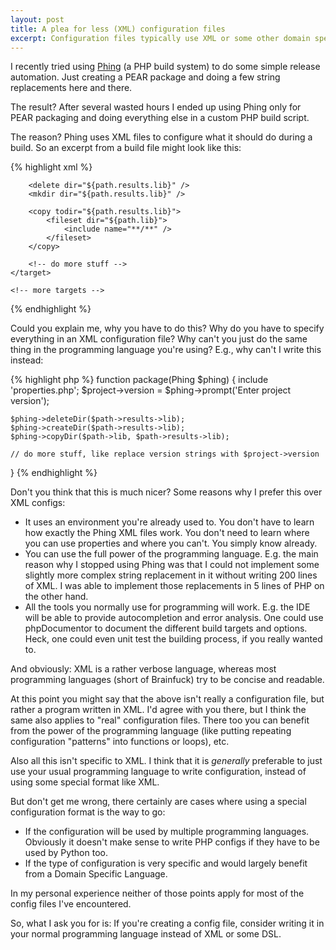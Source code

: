 ```yaml
---
layout: post
title: A plea for less (XML) configuration files
excerpt: Configuration files typically use XML or some other domain specific language. But why? Why not just use the usual programming language instead?
---
```

I recently tried using [Phing][phing] (a PHP build system) to do some simple release automation. Just creating a PEAR
package and doing a few string replacements here and there.

The result? After several wasted hours I ended up using Phing only for PEAR packaging and doing everything else in a
custom PHP build script.

The reason? Phing uses XML files to configure what it should do during a build. So an excerpt from a build file might
look like this:

{% highlight xml %}
<?xml version="1.0" encoding="UTF-8"?>
<project name="SomeName" default="package" basedir="..">
    <target name="package">
        <property file="build/build.properties" />
        <propertyprompt propertyName="project.version" promptText="Enter project version" />

        <delete dir="${path.results.lib}" />
        <mkdir dir="${path.results.lib}" />

        <copy todir="${path.results.lib}">
            <fileset dir="${path.lib}">
                <include name="**/**" />
            </fileset>
        </copy>

        <!-- do more stuff -->
    </target>

    <!-- more targets -->
</project>
{% endhighlight %}

Could you explain me, why you have to do this? Why do you have to specify everything in an XML configuration file? Why
can't you just do the same thing in the programming language you're using? E.g., why can't I write this instead:

{% highlight php %}
function package(Phing $phing) {
    include 'properties.php';
    $project->version = $phing->prompt('Enter project version');

    $phing->deleteDir($path->results->lib);
    $phing->createDir($path->results->lib);
    $phing->copyDir($path->lib, $path->results->lib);

    // do more stuff, like replace version strings with $project->version
}
{% endhighlight %}

Don't you think that this is much nicer? Some reasons why I prefer this over XML configs:

 * It uses an environment you're already used to. You don't have to learn how exactly the Phing XML files work. You
   don't need to learn where you can use properties and where you can't. You simply know already.
 * You can use the full power of the programming language. E.g. the main reason why I stopped using Phing was that I
   could not implement some slightly more complex string replacement in it without writing 200 lines of XML. I was able
   to implement those replacements in 5 lines of PHP on the other hand.
 * All the tools you normally use for programming will work. E.g. the IDE will be able to provide autocompletion and
   error analysis. One could use phpDocumentor to document the different build targets and options. Heck, one could even
   unit test the building process, if you really wanted to.

And obviously: XML is a rather verbose language, whereas most programming languages (short of Brainfuck) try to be
concise and readable.

At this point you might say that the above isn't really a configuration file, but rather a program written in XML. I'd
agree with you there, but I think the same also applies to "real" configuration files. There too you can benefit from
the power of the programming language (like putting repeating configuration "patterns" into functions or loops), etc.

Also all this isn't specific to XML. I think that it is *generally* preferable to just use your usual programming
language to write configuration, instead of using some special format like XML.

But don't get me wrong, there certainly are cases where using a special configuration format is the way to go:

 * If the configuration will be used by multiple programming languages. Obviously it doesn't make sense to write PHP
   configs if they have to be used by Python too.
 * If the type of configuration is very specific and would largely benefit from a Domain Specific Language.

In my personal experience neither of those points apply for most of the config files I've encountered.

So, what I ask you for is: If you're creating a config file, consider writing it in your normal programming language
instead of XML or some DSL.

 [phing]: http://www.phing.info/trac/